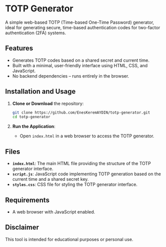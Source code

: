# TOTP Generator

A simple web-based TOTP (Time-based One-Time Password) generator, ideal for generating secure, time-based authentication codes for two-factor authentication (2FA) systems.

## Features

- Generates TOTP codes based on a shared secret and current time.
- Built with a minimal, user-friendly interface using HTML, CSS, and JavaScript.
- No backend dependencies – runs entirely in the browser.

## Installation and Usage

1. **Clone or Download** the repository:
   ```bash
   git clone https://github.com/EnesKeremAYDIN/totp-generator.git
   cd totp-generator
   ```

2. **Run the Application**:
   - Open `index.html` in a web browser to access the TOTP generator.

## Files

- **`index.html`**: The main HTML file providing the structure of the TOTP generator interface.
- **`script.js`**: JavaScript code implementing TOTP generation based on the current time and a shared secret key.
- **`styles.css`**: CSS file for styling the TOTP generator interface.

## Requirements

- A web browser with JavaScript enabled.

## Disclaimer

This tool is intended for educational purposes or personal use.
